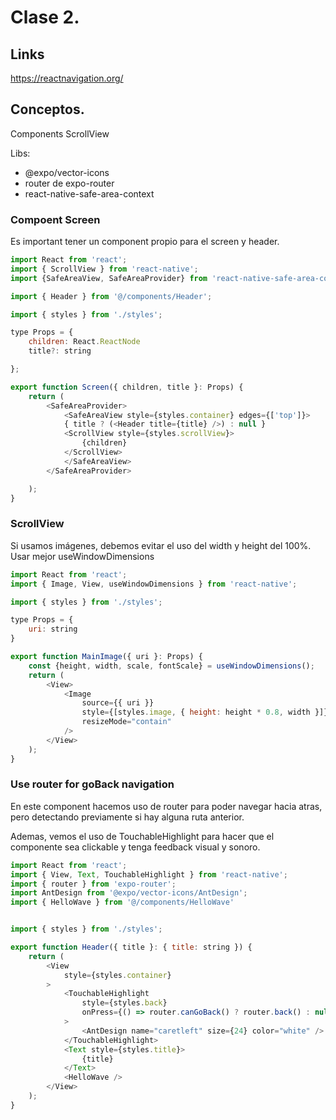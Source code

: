 # Clase 2.

## Links

https://reactnavigation.org/

## Conceptos.

Components ScrollView

Libs: 
- @expo/vector-icons
- router de expo-router
- react-native-safe-area-context


### Compoent Screen

Es important tener un component propio para el screen y header.

```javascript
import React from 'react';
import { ScrollView } from 'react-native';
import {SafeAreaView, SafeAreaProvider} from 'react-native-safe-area-context';

import { Header } from '@/components/Header';

import { styles } from './styles';

type Props = {
    children: React.ReactNode
    title?: string

};

export function Screen({ children, title }: Props) {
    return (
        <SafeAreaProvider>
            <SafeAreaView style={styles.container} edges={['top']}>
            { title ? (<Header title={title} />) : null }
            <ScrollView style={styles.scrollView}>
                {children}
            </ScrollView>
            </SafeAreaView>
        </SafeAreaProvider>

    );
}
```


### ScrollView
Si usamos imágenes, debemos evitar el uso del width y height del 100%.
Usar mejor useWindowDimensions

```javascript
import React from 'react';
import { Image, View, useWindowDimensions } from 'react-native';

import { styles } from './styles';

type Props = {
    uri: string
}

export function MainImage({ uri }: Props) {
    const {height, width, scale, fontScale} = useWindowDimensions();
    return (
        <View>
            <Image
                source={{ uri }}
                style={[styles.image, { height: height * 0.8, width }]}
                resizeMode="contain"
            />
        </View>
    );
}
```



### Use router for goBack navigation

En este component hacemos uso de router para poder navegar hacia atras, pero detectando previamente si hay alguna ruta anterior.

Ademas, vemos el uso de TouchableHighlight para hacer que el componente sea clickable y tenga feedback visual y sonoro.

```javascript
import React from 'react';
import { View, Text, TouchableHighlight } from 'react-native';
import { router } from 'expo-router';
import AntDesign from '@expo/vector-icons/AntDesign';
import { HelloWave } from '@/components/HelloWave'


import { styles } from './styles';

export function Header({ title }: { title: string }) {
    return (
        <View
            style={styles.container}
        >
            <TouchableHighlight
                style={styles.back}
                onPress={() => router.canGoBack() ? router.back() : null}
            >
                <AntDesign name="caretleft" size={24} color="white" />
            </TouchableHighlight>
            <Text style={styles.title}>
                {title}
            </Text>
            <HelloWave />
        </View>
    );
}
```
